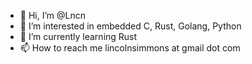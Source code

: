 - 👋 Hi, I’m @Lncn
- 👀 I’m interested in embedded C, Rust, Golang, Python
- 🌱 I’m currently learning Rust
- 📫 How to reach me lincolnsimmons at gmail dot com

<!---
Lncn/Lncn is a ✨ special ✨ repository because its `README.md` (this file) appears on your GitHub profile.
You can click the Preview link to take a look at your changes.
--->
